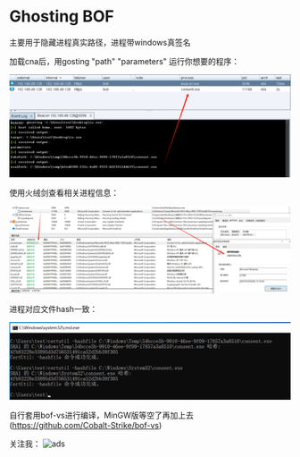 # Ghosting BOF

主要用于隐藏进程真实路径，进程带windows真签名

加载cna后，用gosting "path" "parameters" 运行你想要的程序：

![image1](img1.png)

使用火绒剑查看相关进程信息：

![image2](img2.png)

进程对应文件hash一致：

![image3](img3.png)

自行套用bof-vs进行编译，MinGW版等空了再加上去(https://github.com/Cobalt-Strike/bof-vs)

关注我：
![ads](ads.png)
